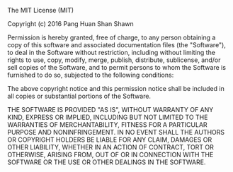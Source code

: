 The MIT License (MIT)

Copyright (c) 2016 Pang Huan Shan Shawn

Permission is hereby granted, free of charge, to any person obtaining a copy
of this software and associated documentation files (the "Software"), to deal
in the Software without restriction, including without limiting the rights
to use, copy, modify, merge, publish, distribute, sublicense, and/or sell
copies of the Software, and to permit persons to whom the Software is
furnished to do so, subjected to the following conditions:

The above copyright notice and this permission notice shall be included in
all copies or substantial portions of the Software.

THE SOFTWARE IS PROVIDED "AS IS", WITHOUT WARRANTY OF ANY KIND, EXPRESS OR
IMPLIED, INCLUDING BUT NOT LIMITED TO THE WARRANTIES OF MERCHANTABILITY,
FITNESS FOR A PARTICULAR PURPOSE AND NONINFRINGEMENT. IN NO EVENT SHALL THE
AUTHORS OR COPYRIGHT HOLDERS BE LIABLE FOR ANY CLAIM, DAMAGES OR OTHER
LIABILITY, WHETHER IN AN ACTION OF CONTRACT, TORT OR OTHERWISE, ARISING FROM,
OUT OF OR IN CONNECTION WITH THE SOFTWARE OR THE USE OR OTHER DEALINGS IN
THE SOFTWARE.
